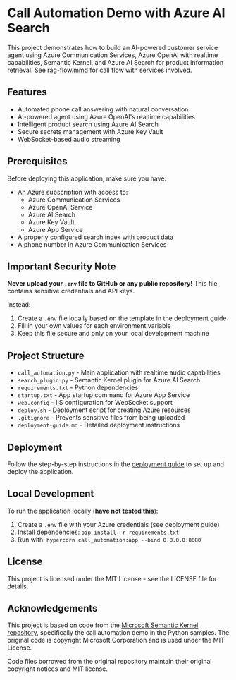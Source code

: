 # Call Automation Demo with Azure AI Search

This project demonstrates how to build an AI-powered customer service agent using Azure Communication Services, Azure OpenAI with realtime capabilities, Semantic Kernel, and Azure AI Search for product information retrieval.  See [rag-flow.mmd](rag-flow.mmd) for call flow with services involved.

## Features

- Automated phone call answering with natural conversation
- AI-powered agent using Azure OpenAI's realtime capabilities
- Intelligent product search using Azure AI Search
- Secure secrets management with Azure Key Vault
- WebSocket-based audio streaming

## Prerequisites

Before deploying this application, make sure you have:

- An Azure subscription with access to:
  - Azure Communication Services
  - Azure OpenAI Service
  - Azure AI Search
  - Azure Key Vault
  - Azure App Service
- A properly configured search index with product data
- A phone number in Azure Communication Services

## Important Security Note

**Never upload your `.env` file to GitHub or any public repository!** This file contains sensitive credentials and API keys.

Instead:
1. Create a `.env` file locally based on the template in the deployment guide
2. Fill in your own values for each environment variable
3. Keep this file secure and only on your local development machine

## Project Structure

- `call_automation.py` - Main application with realtime audio capabilities
- `search_plugin.py` - Semantic Kernel plugin for Azure AI Search
- `requirements.txt` - Python dependencies
- `startup.txt` - App startup command for Azure App Service
- `web.config` - IIS configuration for WebSocket support
- `deploy.sh` - Deployment script for creating Azure resources
- `.gitignore` - Prevents sensitive files from being uploaded
- `deployment-guide.md` - Detailed deployment instructions

## Deployment

Follow the step-by-step instructions in the [deployment guide](deployment-guide.md) to set up and deploy the application.

## Local Development

To run the application locally (**have not tested this**):

1. Create a `.env` file with your Azure credentials (see deployment guide)
2. Install dependencies: `pip install -r requirements.txt`
3. Run with: `hypercorn call_automation:app --bind 0.0.0.0:8080`

## License

This project is licensed under the MIT License - see the LICENSE file for details.

## Acknowledgements

This project is based on code from the [Microsoft Semantic Kernel repository](https://github.com/microsoft/semantic-kernel), specifically the call automation demo in the Python samples. The original code is copyright Microsoft Corporation and is used under the MIT License.

Code files borrowed from the original repository maintain their original copyright notices and MIT license.